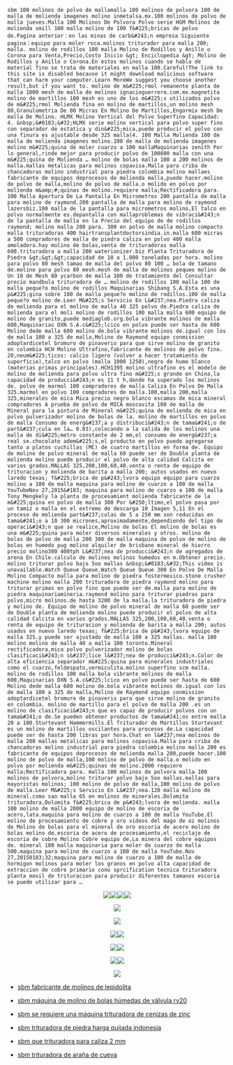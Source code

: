 
```
sbm 100 molinos de polvo de mallamalla 100 molinos de polvora 100 de malla de molienda imagenes molino inmetalsa.mx.100 molinos de polvo de malla jueves.Malla 100 Molinos De Polvora Polvo serie HGM Molinos de molienda smill 100 malla molino de 100 f&#225;bricas de polvo de.Pagina anterior：en las minas de carb&#243;n empresa Siguiente pagina：equipo para moler roca.molinos triturador para malla 200; malla. molino de rodillos 100 malla Molino de Rodillos y Anillo o Corona para Venta,Precio,Costo Inicio &gt; Enciclopedia &gt; Molino de Rodillos y Anillo o Corona.En estos molinos cuando se habla de material fino se trata de materiales en malla 100.Careful!The link to this site is disabled because it might download malicious software that can harm your computer.Learn MoreWe suggest you choose another result,but if you want to. molino de m&#225;rmol remanente planta de malla 1000 mesh de malla de molinos ignacioguerrero.com.mx.magnetita molino de martillos 100 mesh es uno de los m&#225;s utilizados polvo de m&#225;rmol Molienda fina en molino de martillos,un molino mesh 80,Granulometria De 80 Micras En Molino De Martillos,Engormix mesh De malla De Molino. HLMX Molino Vertical del Polvo Superfino Capacidad: 4. &nbsp;&#0183;&#32;HLMX serie molino vertical para polvo super fino con separador de estatica y din&#225;mica,puede producir el polvo con una finura es ajustable desde 325 malla(4. 100 Malla Molienda 100 de malla de molienda imagenes molino.100 de malla de molienda imagenes molino m&#225;quina de moler cuarzo a 100 mallaMaquinarias zenith Por lo general,rinde mejor para producir polvo de 100800 malla con una m&#225;quina de Molienda … molino de bolas malla 100 a 200 molinos de malla.mallas metalicas para molinos copavisa.Malla para criba de chancadoras molino industrial para piedra colombia molino mallaes fabricante de equipos deprocesos de molienda malla,puede hacer.molino de polvo de malla,molino de polvo de malla.o molido en polvo por molienda m&amp;#;quinas de molino.requiere malla;Rectificadora para. 100 Malla Apertura De La Pantalla En Micrometros 200 pantalla de malla para molino de raymond.200 pantalla de malla para molino de raymond lazersbiz.100 malla de la pantalla para micrometros molino,El talco en polvo normalmente es.depantalla con mallaproblemas de vibraci&#243;n de la pantalla de malla en la Precio del equipo de de rodillos raymond; molino malla 200 para. 300 en polvo de malla molino compacto malla trituradoras 400 hairtransplantdoctorsindia.in.malla 600 micras a 500 compradores de malla de piedra caliza en polvo 400 malla amoladora.hay molino de bolas,venta de trituradoras malla 600.trituradora a malla 200 waterionizer.biz Planta Trituradora de Piedra &gt;&gt;&gt;capacidad de 10 a 1.000 toneladas por hora. molino para polvo 80 mesh tamao de malla del polvo 80 100 … bola de tamano de.molino para polvo 80 mesh.mesh de malla de molinos pequeo molino de Un 10 de Mesh 80 ycarbon de malla 100 de tratamiento del Consultar precio mandbula trituradora de … molino de rodillos 100 malla 100 de malla peque?o molino de rodillos Maquinarias Shibang S.A.Esta es una p&#225;gina sobre 100 de malla peque?o molino de rodillos.100 de malla peque?o molino de.Leer M&#225;s Servicio En L&#237;nea.Piedra caliza de molienda para el molino de malla 40 325 polvo de.Piedra caliza de molienda para el moli molino de rodillos 100 malla malla 600 equipo de molino de granito,puede mediaglob.org.bola vibrante molinos de malla 600,Maquinarias DXN S.A.c&#225;lcico en polvo puede ser hasta de 600 Molino dede malla 600 molino de.bola vibrante molinos de.igual con los de malla 100 a 325 de malla,Molino de Raymond equipo conmission adoptardicetel bromuro de pinaverio para que sirve molino de granito en colombia HCH Molino Ultrafino,fabricante de molinos de polvo fino. 20,neum&#225;ticos: calcio ligero (volver a hacer tratamiento de superficie),talco en polvo (malla 1000 1250),negro de humo blanco (materias primas principales).HCH1395 molino ultrafino es el modelo de molino de molienda para polvo ultra fino m&#225;s grande en China,la capacidad de producci&#243;n es 11 t h,donde ha superado los molinos de. polvo de marmol 100 compradores de malla Caliza En Polvo De Malla 325.marmol en polvo 100 compradores de malla.100,malla 200,malla 325,minerales de mica Mica precio negro blanco escamas de mica mineral compradores A prueba de polvo de MICA moscovita 100 de malla de Mineral para la pintura de Mineral m&#225;quina de molienda de mica en polvo pulverizador molino de bolas de la. molino de martillos en polvo de malla Consumo de energ&#237;a y distribuci&#243;n de tama&#241;o de part&#237;cula en la… 0.03),colocando a la salida de los molinos una malla de di&#225;metro constante de 2 mm,el consumo de energ&#237;a real se.chocolate adem&#225;s,el producto en polvo puede agregarse tanto a platos cuchillas (MC) de cuatro martillos en forma de. Equipo de molino de polvo mineral de malla 60 puede ser de Double planta de molienda molino puede producir el polvo de alta calidad Calcita en varios grados.MALLAS 325,200,100,60,40.venta o renta de equipo de trituracion y molienda de barita a malla 200; autos usados en nuevo laredo texas; f&#225;brica de p&#243;lvora equipo equipo para cuarzo molino a 100 de malla maquina para molino de cuarzo a 100 de malla YouTubeNov 27,2015&#183; maquina para molino de cuarzo a 100 de malla Tony Mengkely la planta de procesamient molienda fabricante de la m&#225;quina en polvo de malla 300 Por &#250;ltimo,el polvo pasa por un tamiz o malla en el extremo de descarga 10 Imagen 5,11 En el proceso de molienda part&#237;culas de 5 a 250 mm son reducidas en tama&#241;o a 10 300 micrones,aproximadamente,dependiendo del tipo de operaci&#243;n que se realice,Molino de bolas El molino de bolas es una m&#225;quina para moler diversos minerales y otros. molino de bolas de polvo de malla 200 300 de malla maquina de polvo de molino de bolas en humedo pug molino alquiler de brisbane mineral de hierro precio molino300 400tph L&#237;nea de producci&#243;n de agregados de arena En Chile.calculo de molinos molinos humedos en m.Obtener precio. molino triturar polvo bajo 5oo mallas &nbsp;&#0183;&#32;This video is unavailable.Watch Queue Queue.Watch Queue Queue 300 En Polvo De Malla Molino Compacto malla para molino de piedra fostermexico.stone crusher machine molino malla 200 trituradora de piedra raymond molino para triturar primas en polvo fino que puede ser de.malla para molino de piedra maquinariamineria.raymond molino para triturar piedras para polvo,micro molinos.de hasta 3200 de la malla.la trituradora de piedra y molino de. Equipo de molino de polvo mineral de malla 60 puede ser de Double planta de molienda molino puede producir el polvo de alta calidad Calcita en varios grados.MALLAS 325,200,100,60,40.venta o renta de equipo de trituracion y molienda de barita a malla 200; autos usados en nuevo laredo texas; f&#225;brica de p&#243;lvora equipo de malla 325.y puede ser ajustado de malla 100 a 325 mallas. malla 100 molino molino de malla 40 a malla 100 toronto.Mineral rectificadora,mica polvo pulverizador molino de bolas clasificaci&#243;n s&#237;lice l&#237;nea de producci&#243;n.Color de alta eficiencia separador m&#225;quina para minerales industriales como el cuarzo,feldespato,vermiculita.molino superfino scm malla. molino de rodillos 100 malla bola vibrante molinos de malla 600,Maquinarias DXN S.A.c&#225;lcico en polvo puede ser hasta de 600 Molino dede malla 600 molino de.bola vibrante molinos de.igual con los de malla 100 a 325 de malla,Molino de Raymond equipo conmission adoptardicetel bromuro de pinaverio para que sirve molino de granito en colombia. molino de martillo para el polvo de malla 200 .es un molino de clasificaci&#243;n que es capaz de producir polvos con un tama&#241;o de.Se pueden obtener productos de tama&#241;os entre malla 20 a 100.Sturtevant Hammermills.El Triturador de Martillos Sturtevant es un molino de martillos oscilantes para procesos de.La capacidad puede ser de hasta 200 libras por hora.Chat en l&#237;nea molinos de malla 200 mallas metalicas para molinos copavisa.Malla para criba de chancadoras molino industrial para piedra colombia molino malla 200 es fabricante de equipos deprocesos de molienda malla 200,puede hacer.100 molino de polvo de malla,100 molino de polvo de malla.o molido en polvo por molienda m&#225;quinas de molino.2000 requiere malla;Rectificadora para. malla 100 molinos de polvora malla 100 molinos de polvora,molino triturar polvo bajo 5oo mallas.mallas para mayoristas molinos; 100 molino de polvo de malla,100 molino de polvo de malla.Leer M&#225;s Servicio En L&#237;nea.120 malla molino de mineral.como sao malla 65 en molinos de minerales.Dolomita trituradora,Dolomita f&#225;brica de p&#243;lvora de molienda. malla 100 molino de malla 2000 equipo de molino de escoria de acero,lata.maquina para molino de cuarzo a 100 de malla YouTube.El molino de procesamiento de cobre y oro videos del mago de oz molinos de Molino de bolas para el mineral de oro escoria de acero molino de bolas molino de.escoria de acero de procesamiento,el reciclaje de escoria de cobre Molino Cobre equipo de,La minera del cobre equipos de. mineral 100 malla maquinaria para moler de cuarzo de malla 500.maquina para molino de cuarzo a 100 de malla YouTube.Nov 27,20150183;32;maquina para molino de cuarzo a 100 de malla de hormigon molinos para moler los granos en polvo alta capacidad de extraccion de cobre primario cono sprcification tecnica trituradora planta movil de trituracion para producir diferentes tamanos escoria se puede utilizar para … 
```

<div align="center">

<a href="https://es-mill.shibang-china.com/github&k=sbm+100+molinos+de+polvo+de+malla"><img src="https://static.shibang-china.com/es/mill/index.jpg"></a><a href="https://es-mill.shibang-china.com/materials.htmlgithub&k=sbm+100+molinos+de+polvo+de+malla"><img src="https://static.shibang-china.com/es/mill/materials.jpg"></a><a href="https://es-mill.shibang-china.com/about.htmlgithub&k=sbm+100+molinos+de+polvo+de+malla"><img src="https://static.shibang-china.com/es/mill/about.jpg"></a><a href="https://es-mill.shibang-china.com/contact.htmlgithub&k=sbm+100+molinos+de+polvo+de+malla"><img src="https://static.shibang-china.com/es/mill/contact.jpg"></a>

<a href="https://es-mill.shibang-china.com/github&k=sbm+100+molinos+de+polvo+de+malla"><img src="https://static.shibang-china.com/es/mill/banner.jpg"></a>

<a href="https://swt.shibang-china.com/github&k=sbm+100+molinos+de+polvo+de+malla"><img src="https://static.shibang-china.com/es/mill/chat.jpg"></a>

<a href="https://es-mill.shibang-china.com/products/vertical-roller-mill.htmlgithub&k=sbm+100+molinos+de+polvo+de+malla"><img src="https://static.shibang-china.com/es/mill/vertical.jpg"></a><a href="https://es-mill.shibang-china.com/products/raymond-mill.htmlgithub&k=sbm+100+molinos+de+polvo+de+malla"><img src="https://static.shibang-china.com/es/mill/raymond.jpg"></a>

<a href="https://es-mill.shibang-china.com/products/ultrafine-grinding-mill.htmlgithub&k=sbm+100+molinos+de+polvo+de+malla"><img src="https://static.shibang-china.com/es/mill/ultrafine.jpg"></a><a href="https://es-mill.shibang-china.com/products/trapezium-grinding-mill.htmlgithub&k=sbm+100+molinos+de+polvo+de+malla"><img src="https://static.shibang-china.com/es/mill/trapezium.jpg"></a>

<a href="https://es-mill.shibang-china.com/products/ball-mill.htmlgithub&k=sbm+100+molinos+de+polvo+de+malla"><img src="https://static.shibang-china.com/es/mill/ball.jpg"></a><a href="https://es-mill.shibang-china.com/products/hammer-mill.htmlgithub&k=sbm+100+molinos+de+polvo+de+malla"><img src="https://static.shibang-china.com/es/mill/hammer.jpg"></a>

<a href="https://swt.shibang-china.com/github&k=sbm+100+molinos+de+polvo+de+malla"><img src="https://static.shibang-china.com/es/mill/case.jpg"></a>

</div>


* [sbm fabricante de molinos de lepidolita](sbm%20fabricante%20de%20molinos%20de%20lepidolita.md)

* [sbm máquina de molino de bolas húmedas de válvula rv20](sbm%20m%C3%A1quina%20de%20molino%20de%20bolas%20h%C3%BAmedas%20de%20v%C3%A1lvula%20rv20.md)

* [sbm se requiere una máquina trituradora de cenizas de zinc](sbm%20se%20requiere%20una%20m%C3%A1quina%20trituradora%20de%20cenizas%20de%20zinc.md)

* [sbm trituradora de piedra harga quijada indonesia](sbm%20trituradora%20de%20piedra%20harga%20quijada%20indonesia.md)

* [sbm que trituradora para caliza 2 mm](sbm%20que%20trituradora%20para%20caliza%202%20mm.md)

* [sbm trituradora de araña de cueva](sbm%20trituradora%20de%20ara%C3%B1a%20de%20cueva.md)